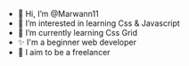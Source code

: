 - 👋 Hi, I’m @Marwann11
- 👀 I’m interested in learning Css & Javascript
- 🌱 I’m currently learning Css Grid 
- ✨ I'm a beginner web developer
- 👀 I aim to be a freelancer

<!---
Marwann11/Marwann11 is a ✨ special ✨ repository because its `README.md` (this file) appears on your GitHub profile.
You can click the Preview link to take a look at your changes.
--->
